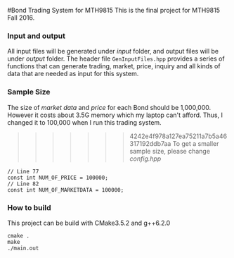 #Bond Trading System for MTH9815
This is the final project for MTH9815 Fall 2016. 

### Input and output
All input files will be generated under *input* folder, and output files
will be under *output* folder. 
The header file ```GenInputFiles.hpp``` provides a series of functions that can generate trading, market, price, inquiry and all kinds of data that are needed as input for this system.

### Sample Size
The size of *market data* and *price* for each Bond should be 1,000,000. However it costs about 3.5G memory which my laptop can't afford. Thus, I changed it to 100,000 when I run this trading system.
>>>>>>> 4242e4f978a127ea75211a7b5a46317192ddb7aa
To get a smaller sample size, please change *config.hpp*
```
// Line 77
const int NUM_OF_PRICE = 100000;
// Line 82
const int NUM_OF_MARKETDATA = 100000;
```

### How to build
This project can be build with CMake3.5.2 and g++6.2.0
```
cmake .
make
./main.out
```
